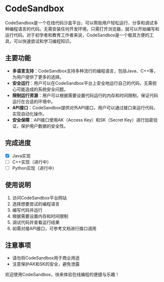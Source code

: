 # CodeSandbox

CodeSandbox是一个在线代码沙盒平台，可以帮助用户轻松运行、分享和调试多种编程语言的代码。无需安装任何开发环境，只需打开浏览器，就可以开始编写和运行代码。对于初学者和教育工作者来说，CodeSandbox是一个极其方便的工具，可以快速尝试和学习编程知识。

## 主要功能
- **多语言支持**：CodeSandbox支持多种流行的编程语言，包括Java、C++等，为用户提供了更多的选择。
- **安全运行**：用户可以在CodeSandbox平台上安全地运行自己的代码，无需担心可能造成的系统安全问题。
- **限制运行资源**：用户可以根据需要设置代码运行的内存和时间限制，保证代码运行在合适的环境中。
- **API接口**：CodeSandbox提供对外API接口，用户可以通过接口来运行代码，实现自动化操作。
- **安全保障**：API接口使用AK（Access Key）和SK（Secret Key）进行加密验证，保护用户数据的安全性。
  
## 完成进度
- [x] Java实现
- [ ] C++实现（进行中）
- [ ] Python实现（进行中）

## 使用说明
1. 访问CodeSandbox平台网站
2. 选择想要尝试的编程语言
3. 编写代码并运行
4. 根据需要设置内存和时间限制
5. 调试代码并查看运行结果
6. 如需对接API接口，可参考文档进行接口调用

## 注意事项
- 请勿将CodeSandbox用于商业用途
- 注意保护AK和SK的安全，避免泄露

欢迎使用CodeSandbox，快来体验在线编程的便捷与乐趣！
